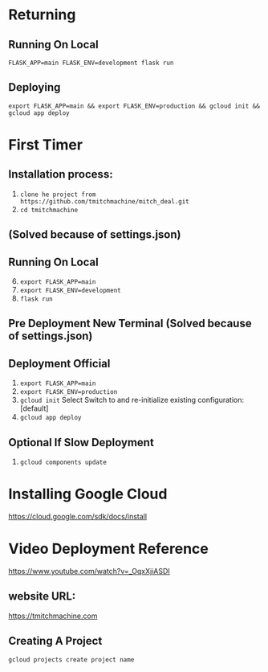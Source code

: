 # Returning

## Running On Local
`FLASK_APP=main FLASK_ENV=development flask run`

## Deploying
`export FLASK_APP=main && export FLASK_ENV=production && gcloud init && gcloud app deploy`






# First Timer
## Installation process:

1. `clone he project from https://github.com/tmitchmachine/mitch_deal.git`
2. `cd tmitchmachine`
 
 ## (Solved because of settings.json)
<!-- 3. `python3 -m venv venv`
4. `. venv/bin/activate` on MacOS and Linux `venv\Scripts\activate` on Windows
5. `pip install -r requirements.txt` -->
 
 ## Running On Local
6. `export FLASK_APP=main`
7. `export FLASK_ENV=development`
8. `flask run`


## Pre Deployment New Terminal (Solved because of settings.json)
<!-- 1. `. venv/bin/activate` on MacOS and Linux `venv\Scripts\activate` on Windows
2. `python -V` to see version inside /app.yaml and convert it Python 3.12.1 = runtime: python310 -->

## Deployment Official
1. `export FLASK_APP=main`
2. `export FLASK_ENV=production`
3. `gcloud init` Select Switch to and re-initialize existing configuration: [default]
4. `gcloud app deploy`

## Optional If Slow Deployment
1. `gcloud components update`

# Installing Google Cloud
https://cloud.google.com/sdk/docs/install

# Video Deployment Reference
https://www.youtube.com/watch?v=_OqxXjiASDI

## website URL:
https://tmitchmachine.com


## Creating A Project
`gcloud projects create project name`


<!-- Everything below no longer used

## Pre Deployment New Terminal
3. `pip freeze > requirements.txt` make sure sure .txt is correct  

#Deployment From GCP
1. `git clone https://github.com/tmitch777/mitch_deal`
2. cd mitch_deal
3. docker build -t mitch_deal .
4. docker tag mitch_deal:latest gcr.io/mitch-deal/mitch_deal:latest
5. gcloud auth configure-docker
6. docker push gcr.io/mitch-deal/mitch_deal:latest
7. gcloud run deploy mitchdeal-service --image gcr.io/mitch-deal/mitch_deal:latest --platform managed --region us-central1



# Builds & Deploys
1. `gcloud builds submit --tag gcr.io/mitch-deal/mitch_deal`
2. `gcloud run deploy --image gcr.io/mitch-deal/mitch_deal`



# Docker image setup
0.`docker login`
1. `docker tag mitchdealimage:v1 gcr.io/mitch-deal/mitchdealimage:v1`
2. `gcloud auth configure-docker`
3. `docker push gcr.io/mitch-deal/mitchdealimage:v1`
4. `gcloud run deploy mitchdeal-service --image gcr.io/mitch-deal/mitch_deal:latest --platform managed --region us-central1`




# Extra
2. `docker build -t mitchdealimage:v1 .`
3. `docker push mitchdealimage:v1`


https://mitchdeal-service-iw27pgmcoq-uc.a.run.app



# Authenticate Docker with your Google Cloud credentials
4. `gcloud auth configure-docker`

# Tag the Docker image with the GCR repository URL
5. `docker tag mitchdealimage:v1 us-central1-docker.pkg.dev/mitch-deal/mitchdealimage:v1`

# Push the tagged Docker image to GCR
6. `docker push us-central1-docker.pkg.dev/mitch-deal/mitchdealimage:v1`
 -->
